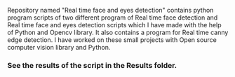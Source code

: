 
Repository named "Real time face and eyes detection" contains python program scripts of two different program of Real time face detection and Real time face and eyes detection scripts which I have made with the help of Python and Opencv library.
It also contains a program for Real time canny edge detection. I have worked on these small projects with Open source computer vision library and Python. 

<h3> See the results of the script in the Results folder.</h3>

